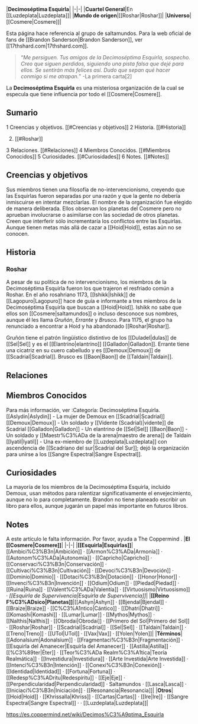 |**Decimoséptima Esquirla**|
|-|-|
|**Cuartel General**|En [[Luzdeplata\|Luzdeplata]]|
|**Mundo de origen**|[[Roshar\|Roshar]]|
|**Universo**|[[Cosmere\|Cosmere]]|

Esta página hace referencia al grupo de saltamundos. Para la web oficial de fans de [[Brandon Sanderson\|Brandon Sanderson]], ver [[17thshard.com\|17thshard.com]].
>“*Me persiguen. Tus amigos de la Decimoséptima Esquirla, sospecho. Creo que siguen perdidos, siguiendo una pista falsa que dejé para ellos. Se sentirán más felices así. Dudo que sepan qué hacer conmigo si me atrapan.*”
\-La primera carta[2]


La **Decimoséptima Esquirla** es una misteriosa organización de la cual se especula que tiene influencia por todo el [[Cosmere\|Cosmere]].

## Sumario

1 Creencias y objetivos. [[#Creencias y objetivos]] 
2 Historia. [[#Historia]] 

2. [[#Roshar]] 


3 Relaciones. [[#Relaciones]] 
4 Miembros Conocidos. [[#Miembros Conocidos]] 
5 Curiosidades. [[#Curiosidades]] 
6 Notes. [[#Notes]] 


## Creencias y objetivos
Sus miembros tienen una filosofía de no-intervencionismo, creyendo que las Esquirlas fueron separadas por una razón y que la gente no debería inmiscuirse en intentar mezclarlas. El nombre de la organización fue elegido de manera deliberada. Ellos observan los planetas del Cosmere pero no aprueban involucrarse o asimilarse con las sociedad de otros planetas. Creen que interferir sólo incrementaría los conflictos entre las Esquirlas. Aunque tienen metas más allá de cazar a [[Hoid\|Hoid]], estas aún no se conocen.

## Historia
### Roshar
A pesar de su política de no intervencionismo, los miembros de la Decimoséptima Esquirla fueron los que trajeron el resfriado común a Roshar.
En el año rosahriano 1173, [[Ishikk\|Ishikk]] de [[Lagopuro\|Lagopuro]] hace de guía e informante a tres miembros de la Decimoséptima Esquirla que buscan a [[Hoid\|Hoid]]. Ishikk no sabe que ellos son [[Cosmere\|saltamundos]] o incluso desconoce sus nombres, aunque él les llama *Gruñón*, *Errante* y *Brusco*. Para 1175, el grupo ha renunciado a encontrar a Hoid y ha abandonado [[Roshar\|Roshar]].

Gruñón tiene el patrón lingüístico distintivo de los [[Duladel\|dulas]] de [[Sel\|Sel]] y es el [[Elantrino\|elantrino]] [[Galladon\|Galladon]].
Errante tiene una cicatriz en su cuero cabelludo y es [[Demoux\|Demoux]] de [[Scadrial\|Scadrial]].
Brusco es [[Baon\|Baon]] de [[Taldain\|Taldain]].
## Relaciones

## Miembros Conocidos
Para más información, ver :Categoría: Decimoséptima Esquirla.
[[Aslydin\|Aslydin]] - La mujer de Demoux en [[Scadrial\|Scadrial]]
[[Demoux\|Demoux]] - Un soldado y [[Vidente (Scadrial)\|vidente]] de Scadrial
[[Galladon\|Galladon]] - Un elantrino de [[Sel\|Sel]]
[[Baon\|Baon]] - Un soldado y [[Maestr%C3%ADa de la arena\|maestro de arena]] de Taldain
[[Iyatil\|Iyatil]] - Una ex-miembro de [[Luzdeplata\|Luzdeplata]] con ascendencia de [[Scadriano del sur\|Scadrial del Sur]]; dejó la organización para unirse a los [[Sangre Espectral\|Sangre Espectral]].
## Curiosidades
La mayoría de los miembros de la Decimoséptima Esquirla, incluido Demoux, usan métodos para ralentizar significativamente el envejecimiento, aunque no lo para completamente.
Brandon no tiene planeado escribir un libro para ellos, aunque jugarán un papel más importante en futuros libros.
## Notes

A este artículo le falta información. Por favor, ayuda a The Coppermind .
|**El [[Cosmere\|Cosmere]]**|
|-|-|
|**[[Esquirla\|Esquirlas]]**|[[Ambici%C3%B3n\|Ambición]] · [[Armon%C3%ADa\|Armonía]] · [[Autonom%C3%ADa\|Autonomía]] · [[Capricho\|Capricho]] · [[Conservaci%C3%B3n\|Conservación]] · [[Cultivaci%C3%B3n\|Cultivación]] · [[Devoci%C3%B3n\|Devoción]] · [[Dominio\|Dominio]] · [[Dotaci%C3%B3n\|Dotación]] · [[Honor\|Honor]] · [[Invenci%C3%B3n\|Invención]] · [[Odium\|Odium]] · [[Piedad\|Piedad]] · [[Ruina\|Ruina]] · [[Valent%C3%ADa\|Valentía]] · [[Virtuosismo\|Virtuosismo]] · *[[Esquirla de Supervivencia\|Esquirla de Supervivencia]]*|
|**[[Reino F%C3%ADsico\|Planetas]]**|[[Ashyn\|Ashyn]] · [[Bjendal\|Bjendal]] · [[Braize\|Braize]] · [[C%C3%A1ntico\|Cántico]] · [[Dhatri\|Dhatri]] · [[Komashi\|Komashi]] · [[Lumar\|Lumar]] · [[Mythos\|Mythos]] · [[Nalthis\|Nalthis]] · [[Obrodai\|Obrodai]] · [[Primero del Sol\|Primero del Sol]] · [[Roshar\|Roshar]] · [[Scadrial\|Scadrial]] · [[Sel\|Sel]] · [[Taldain\|Taldain]] · [[Treno\|Treno]] · [[UTol\|UTol]] · [[Vax\|Vax]] · [[Yolen\|Yolen]]|
|**Términos**|[[Adonalsium\|Adonalsium]] · [[Fragmentaci%C3%B3n\|Fragmentación]] · [[Esquirla del Amanecer\|Esquirla del Amanecer]] · [[Astilla\|Astilla]] · [[%C3%89ter\|Éter]] · [[Teor%C3%ADa Realm%C3%A1tica\|Teoría Realmática]] · [[Investidura\|Investidura]] · [[Arte Investida\|Arte Investida]] · [[Intenci%C3%B3n\|Intención]] · [[Conexi%C3%B3n\|Conexión]] · [[Identidad\|Identidad]] · [[Fortuna\|Fortuna]] · [[Redesp%C3%ADritu\|Redespíritu]] · [[Eje\|Eje]] · [[Perpendicularidad\|Perpendicularidad]] · Saltamundos · [[Lasca\|Lasca]] · [[Iniciaci%C3%B3n\|Iniciación]] · [[Resonancia\|Resonancia]]|
|**Otros**|[[Hoid\|Hoid]] · [[Khrissalla\|Khriss]] · [[Cartas\|Cartas]] · [[Ire\|Ire]] · [[Sangre Espectral\|Sangre Espectral]] ·  · [[Luzdeplata\|Luzdeplata]]|



https://es.coppermind.net/wiki/Decimos%C3%A9ptima_Esquirla